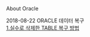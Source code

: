 About Oracle

2018-08-22 ORACLE 데이터 복구 <br>
[1.실수로 삭제한 TABLE 복구 방법](https://github.com/jyshine/TIL/blob/master/Oracle/ETC/recovery_data.txt)

